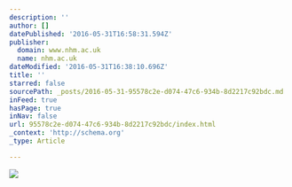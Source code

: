 ```yaml
---
description: ''
author: []
datePublished: '2016-05-31T16:58:31.594Z'
publisher:
  domain: www.nhm.ac.uk
  name: nhm.ac.uk
dateModified: '2016-05-31T16:38:10.696Z'
title: ''
starred: false
sourcePath: _posts/2016-05-31-95578c2e-d074-47c6-934b-8d2217c92bdc.md
inFeed: true
hasPage: true
inNav: false
url: 95578c2e-d074-47c6-934b-8d2217c92bdc/index.html
_context: 'http://schema.org'
_type: Article

---
```

![](http://www.nhm.ac.uk/content/dam/nhmwww/visit/Exhibitions/sensational-butterflies/butterflies_1920x600px_TITLE.jpg)